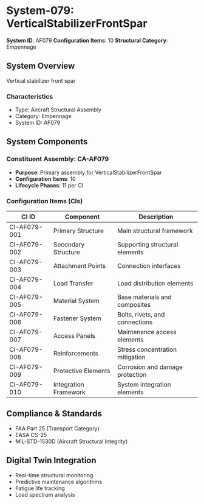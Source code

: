 # System-079: VerticalStabilizerFrontSpar

**System ID**: AF079
**Configuration Items**: 10
**Structural Category**: Empennage

## System Overview

Vertical stabilizer front spar

### Characteristics
- Type: Aircraft Structural Assembly
- Category: Empennage
- System ID: AF079

## System Components

### Constituent Assembly: CA-AF079
- **Purpose**: Primary assembly for VerticalStabilizerFrontSpar
- **Configuration Items**: 10
- **Lifecycle Phases**: 11 per CI

### Configuration Items (CIs)

| CI ID | Component | Description |
|-------|-----------|-------------|
| CI-AF079-001 | Primary Structure | Main structural framework |
| CI-AF079-002 | Secondary Structure | Supporting structural elements |
| CI-AF079-003 | Attachment Points | Connection interfaces |
| CI-AF079-004 | Load Transfer | Load distribution elements |
| CI-AF079-005 | Material System | Base materials and composites |
| CI-AF079-006 | Fastener System | Bolts, rivets, and connections |
| CI-AF079-007 | Access Panels | Maintenance access elements |
| CI-AF079-008 | Reinforcements | Stress concentration mitigation |
| CI-AF079-009 | Protective Elements | Corrosion and damage protection |
| CI-AF079-010 | Integration Framework | System integration elements |

## Compliance & Standards
- FAA Part 25 (Transport Category)
- EASA CS-25
- MIL-STD-1530D (Aircraft Structural Integrity)

## Digital Twin Integration
- Real-time structural monitoring
- Predictive maintenance algorithms
- Fatigue life tracking
- Load spectrum analysis
